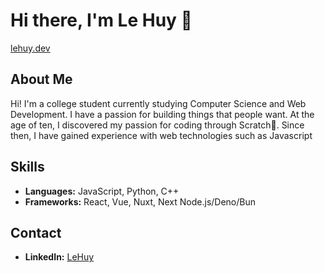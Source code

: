 # Hi there, I'm Le Huy 👋
[lehuy.dev](https://lehuy.dev/)

## About Me
Hi! I'm a college student currently studying Computer Science and Web Development. I have a passion for building things that people want.
At the age of ten, I discovered my passion for coding through Scratch💖. Since then, I have gained experience with web technologies such as Javascript

## Skills
- **Languages:** JavaScript, Python, C++
- **Frameworks:** React, Vue, Nuxt, Next Node.js/Deno/Bun

## Contact
- **LinkedIn:** [LeHuy]([https://www.linkedin.com/in](https://www.linkedin.com/in/lehuyh/))
